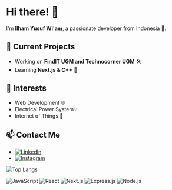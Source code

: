 # Hi there! 👋
I'm **Ilham Yusuf Wi'am**, a passionate developer from Indonesia 🚀.

## 🔭 Current Projects
- Working on **FindIT UGM and Technocorner UGM** 🛠️
- Learning **Next.js & C++** 📖

## 🌱 Interests
- Web Development 🌐
- Electrical Power System💡
- Internet of Things 🤖

## 📫 Contact Me
- [![LinkedIn](https://img.shields.io/badge/LinkedIn-blue?logo=linkedin)](https://www.linkedin.com/in/ilham-yusuf-wiam)
- [![Instagram](https://img.shields.io/badge/Instagram-blue?logo=instagram)](https://instagram.com/aevryiam)

![Top Langs](https://github-readme-stats.vercel.app/api/top-langs/?username=aevryiam&layout=compact&theme=dracula)

![JavaScript](https://img.shields.io/badge/Code-JavaScript-yellow?style=for-the-badge&logo=javascript)
![React](https://img.shields.io/badge/Framework-React-blue?style=for-the-badge&logo=react)
![Next.js](https://img.shields.io/badge/Framework-Next.js-black?style=for-the-badge&logo=next.js)
![Express.js](https://img.shields.io/badge/Backend-Express.js-lightgrey?style=for-the-badge&logo=express)
![Node.js](https://img.shields.io/badge/Runtime-Node.js-green?style=for-the-badge&logo=node.js)
